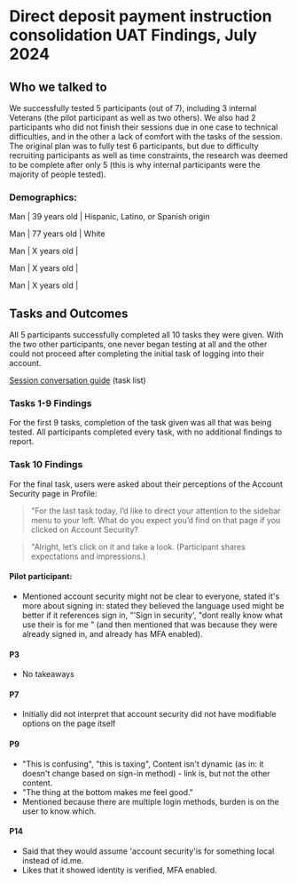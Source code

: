 # Direct deposit payment instruction consolidation UAT Findings, July 2024

## Who we talked to
We successfully tested 5 participants (out of 7), including 3 internal Veterans (the pilot participant as well as two others). We also had 2 participants who did not finish their sessions due in one case to technical difficulties, and in the other a lack of comfort with the tasks of the session. The original plan was to fully test 6 participants, but due to difficulty recruiting participants as well as time constraints, the research was deemed to be complete after only 5 (this is why internal participants were the majority of people tested).

### Demographics:

Man | 39 years old | Hispanic, Latino, or Spanish origin

Man | 77 years old | White

Man | X years old | 

Man | X years old | 

Man | X years old |

## Tasks and Outcomes

All 5 participants successfully completed all 10 tasks they were given. With the two other participants, one never began testing at all and the other could not proceed after completing the initial task of logging into their account. 

[Session conversation guide](https://github.com/department-of-veterans-affairs/va.gov-team/blob/master/products/identity-personalization/profile/Research/2024-04-direct-deposit-ch33-UAT/conversation-guide.md) (task list)

### Tasks 1-9 Findings

For the first 9 tasks, completion of the task given was all that was being tested. All participants completed every task, with no additional findings to report. 

### Task 10 Findings

For the final task, users were asked about their perceptions of the Account Security page in Profile:

> "For the last task today, I’d like to direct your attention to the sidebar menu to your left. What do you expect you’d find on that page if you clicked on Account Security?

> "Alright, let’s click on it and take a look. (Participant shares expectations and impressions.)

#### Pilot participant:

- Mentioned account security might not be clear to everyone, stated it's more about signing in: stated they believed the language used might be better if it references sign in, "'Sign in security', "dont really know what use their is for me " (and then mentioned that was because they were already signed in, and already has MFA enabled).

#### P3

- No takeaways

#### P7

- Initially did not interpret that account security did not have modifiable options on the page itself

#### P9

- "This is confusing", "this is taxing", Content isn't dynamic (as in: it doesn't change based on sign-in method) - link is, but not the other content.
- "The thing at the bottom makes me feel good."
- Mentioned because there are multiple login methods, burden is on the user to know which.

#### P14

- Said that they would assume 'account security'is for something local instead of id.me.
- Likes that it showed identity is verified, MFA enabled.

